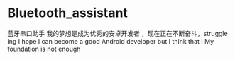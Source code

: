 # Bluetooth_assistant
蓝牙串口助手
我的梦想是成为优秀的安卓开发者 ，现在正在不断奋斗，struggle ing
I hope I can become a good Android developer but I think that I My foundation is not enough

